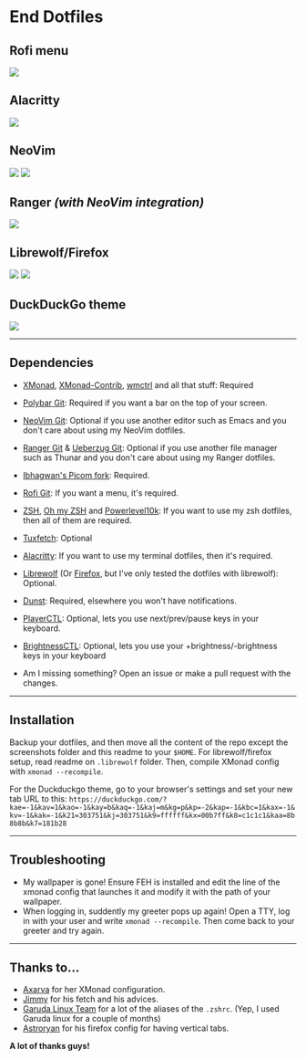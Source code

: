 # End Dotfiles
## Rofi menu
<img src="https://raw.githubusercontent.com/Alonely0/dotfiles/master/screenshots/rofi.png">

## Alacritty
<img src="https://raw.githubusercontent.com/Alonely0/dotfiles/master/screenshots/alacritties.png">

## NeoVim
<img src="https://raw.githubusercontent.com/Alonely0/dotfiles/master/screenshots/nvim+browser.png">
<img src="https://raw.githubusercontent.com/Alonely0/dotfiles/master/screenshots/nvim.png">

## Ranger *(with NeoVim integration)*
<img src="https://raw.githubusercontent.com/Alonely0/dotfiles/master/screenshots/ranger.png">

## Librewolf/Firefox
<img src="https://raw.githubusercontent.com/Alonely0/dotfiles/master/screenshots/vertical_tabs_not_hovering.png">
<img src="https://raw.githubusercontent.com/Alonely0/dotfiles/master/screenshots/vertical_tabs_hovering.png">

## DuckDuckGo theme
<img src="https://raw.githubusercontent.com/Alonely0/dotfiles/master/screenshots/ddg.png">

---

## Dependencies
- [XMonad](https://xmonad.org/), [XMonad-Contrib](https://github.com/xmonad/xmonad-contrib), [wmctrl](https://www.freedesktop.org/wiki/Software/wmctrl/) and all that stuff: Required

- [Polybar Git](https://github.com/polybar/polybar): Required if you want a bar on the top of your screen.

- [NeoVim Git](https://github.com/neovim/neovim): Optional if you use another editor such as Emacs and you don't care about using my NeoVim dotfiles.

- [Ranger Git](https://github.com/ranger/ranger) & [Ueberzug Git](https://aur.archlinux.org/packages/python-ueberzug-git/): Optional if you use another file manager such as Thunar and you don't care about using my Ranger dotfiles.

- [Ibhagwan's Picom fork](https://github.com/ibhagwan/picom): Required.

- [Rofi Git](https://github.com/davatorium/rofi): If you want a menu, it's required.

- [ZSH](https://www.zsh.org/), [Oh my ZSH](https://ohmyz.sh) and [Powerlevel10k](https://github.com/romkatv/powerlevel10k): If you want to use my zsh dotfiles, then all of them are required.

- [Tuxfetch](https://github.com/Alonely0/jfetch): Optional

- [Alacritty](https://github.com/alacritty/alacritty): If you want to use my terminal dotfiles, then it's required.

- [Librewolf](https://librewolf-community.gitlab.io/) (Or [Firefox](https://www.mozilla.org/en-US/firefox/new/), but I've only tested the dotfiles with librewolf): Optional.

- [Dunst](https://dunst-project.org/): Required, elsewhere you won't have notifications.

- [PlayerCTL](https://github.com/altdesktop/playerctl): Optional, lets you use next/prev/pause keys in your keyboard.

- [BrightnessCTL](https://github.com/Hummer12007/brightnessctl): Optional, lets you use your +brightness/-brightness keys in your keyboard

- Am I missing something? Open an issue or make a pull request with the changes.

---

## Installation
Backup your dotfiles, and then move all the content of the repo except the screenshots folder and this readme to your `$HOME`. For librewolf/firefox setup, read readme on `.librewolf` folder. Then, compile XMonad config with `xmonad --recompile`.

For the Duckduckgo theme, go to your browser's settings and set your new tab URL to this: ```https://duckduckgo.com/?kae=-1&kav=1&kao=-1&kay=b&kaq=-1&kaj=m&kg=p&kp=-2&kap=-1&kbc=1&kax=-1&kv=-1&kak=-1&k21=303751&kj=303751&k9=ffffff&kx=00b7ff&k8=c1c1c1&kaa=8b8b8b&k7=181b28```

---

## Troubleshooting
- My wallpaper is gone!
    Ensure FEH is installed and edit the line of the xmonad config that launches it and modify it with the path of your wallpaper.
- When logging in, suddently my greeter pops up again!
    Open a TTY, log in with your user and write `xmonad --recompile`. Then come back to your greeter and try again.

---

## Thanks to...
- [Axarva](https://github.com/Axarva) for her XMonad configuration.
- [Jimmy](https://github.com/Jimmysit0) for his fetch and his advices.
- [Garuda Linux Team](https://garudalinux.org/about.html) for a lot of the aliases of the `.zshrc`. (Yep, I used Garuda linux for a couple of months)
- [Astroryan](https://github.com/astroryan12) for his firefox config for having vertical tabs.

**A lot of thanks guys!**
